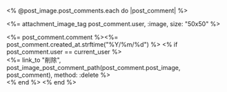 <div>
  <p><% @post_image.post_comments.each do |post_comment| %></p>
    <p><%= attachment_image_tag post_comment.user, :image, size: "50x50" %></p>
    <%= post_comment.comment %><%= post_comment.created_at.strftime("%Y/%m/%d") %>
    <% if post_comment.user == current_user %>
    <div>
      <%= link_to "削除", post_image_post_comment_path(post_comment.post_image, post_comment), method: :delete %>
    </div>
    <% end %>
  <% end %>
</div>